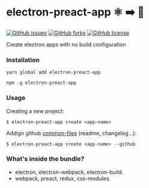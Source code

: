 # electron-preact-app :atom_symbol: :arrow_right: :rocket:
[![GitHub issues](https://img.shields.io/github/issues/btzr-io/electron-preact-app.svg?style=for-the-badge)](https://github.com/btzr-io/electron-preact-app/issues)
[![GitHub forks](https://img.shields.io/github/forks/btzr-io/electron-preact-app.svg?style=for-the-badge)](https://github.com/btzr-io/electron-preact-app/network)
[![GitHub license](https://img.shields.io/github/license/btzr-io/electron-preact-app.svg?style=for-the-badge)](https://github.com/btzr-io/electron-preact-app/blob/master/LICENSE)

Create electron apps with no build configuration 

### Installation

```Shell
yarn global add electron-preact-app
```
```Shell
npm -g electron-preact-app
```

### Usage
Creating a new project:
```Shell
$ electron-preact-app create <app-name> 
```
Addign github [common-files](https://github.com/kmindi/special-files-in-repository-root) (readme, changelog...):
```Shell
$ electron-preact-app create <app-name> --github
```

### What's inside the bundle?

* electron, electron-webpack, electron-build.
* webpack, preact, redux, css-modules.
